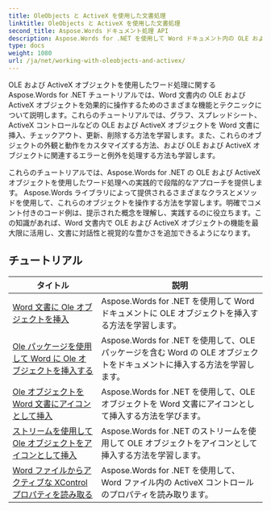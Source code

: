 ```yaml
---
title: OleObjects と ActiveX を使用した文書処理
linktitle: OleObjects と ActiveX を使用した文書処理
second_title: Aspose.Words ドキュメント処理 API
description: Aspose.Words for .NET を使用して Word ドキュメント内の OLE および ActiveX オブジェクトを操作する方法を学びます。コード例を含む詳細なチュートリアル。
type: docs
weight: 1080
url: /ja/net/working-with-oleobjects-and-activex/
---
```


OLE および ActiveX オブジェクトを使用したワード処理に関する Aspose.Words for .NET チュートリアルでは、Word 文書内の OLE および ActiveX オブジェクトを効果的に操作するためのさまざまな機能とテクニックについて説明します。これらのチュートリアルでは、グラフ、スプレッドシート、ActiveX コントロールなどの OLE および ActiveX オブジェクトを Word 文書に挿入、チェックアウト、更新、削除する方法を学習します。また、これらのオブジェクトの外観と動作をカスタマイズする方法、および OLE および ActiveX オブジェクトに関連するエラーと例外を処理する方法も学習します。

これらのチュートリアルでは、Aspose.Words for .NET の OLE および ActiveX オブジェクトを使用したワード処理への実践的で段階的なアプローチを提供します。 Aspose.Words ライブラリによって提供されるさまざまなクラスとメソッドを使用して、これらのオブジェクトを操作する方法を学習します。明確でコメント付きのコード例は、提示された概念を理解し、実践するのに役立ちます。この知識があれば、Word 文書内で OLE および ActiveX オブジェクトの機能を最大限に活用し、文書に対話性と視覚的な豊かさを追加できるようになります。

 ## チュートリアル
| タイトル | 説明 |
| --- | --- |
| [Word 文書に Ole オブジェクトを挿入](./insert-ole-object/) | Aspose.Words for .NET を使用して Word ドキュメントに OLE オブジェクトを挿入する方法を学習します。 |
| [Ole パッケージを使用して Word に Ole オブジェクトを挿入する](./insert-ole-object-with-ole-package/) | Aspose.Words for .NET を使用して、OLE パッケージを含む Word の OLE オブジェクトをドキュメントに挿入する方法を学習します。 |
| [Ole オブジェクトを Word 文書にアイコンとして挿入](./insert-ole-object-as-icon/) | Aspose.Words for .NET を使用して、OLE オブジェクトを Word 文書にアイコンとして挿入する方法を学びます。 |
| [ストリームを使用して Ole オブジェクトをアイコンとして挿入](./insert-ole-object-as-icon-using-stream/) | Aspose.Words for .NET のストリームを使用して OLE オブジェクトをアイコンとして挿入する方法を学習します。 |
| [Word ファイルからアクティブな XControl プロパティを読み取る](./read-active-xcontrol-properties/) | Aspose.Words for .NET を使用して、Word ファイル内の ActiveX コントロールのプロパティを読み取ります。 |
